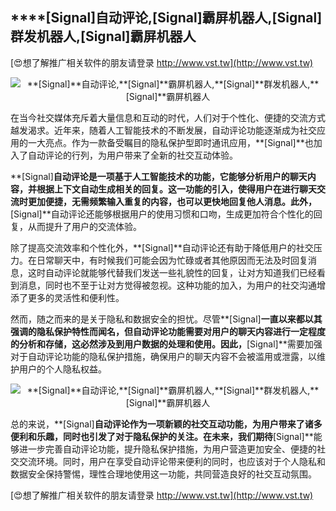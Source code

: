 ## ****[Signal]**自动评论,**[Signal]**霸屏机器人,**[Signal]**群发机器人,**[Signal]**霸屏机器人**

[😍想了解推广相关软件的朋友请登录 http://www.vst.tw](http://www.vst.tw)

 <center><img src="https://vst.tw/MP4/tuiguang/png/5.png" alt="**[Signal]**自动评论,**[Signal]**霸屏机器人,**[Signal]**群发机器人,**[Signal]**霸屏机器人"></center>

在当今社交媒体充斥着大量信息和互动的时代，人们对于个性化、便捷的交流方式越发渴求。近年来，随着人工智能技术的不断发展，自动评论功能逐渐成为社交应用的一大亮点。作为一款备受瞩目的隐私保护型即时通讯应用，**[Signal]**也加入了自动评论的行列，为用户带来了全新的社交互动体验。

**[Signal]**自动评论是一项基于人工智能技术的功能，它能够分析用户的聊天内容，并根据上下文自动生成相关的回复。这一功能的引入，使得用户在进行聊天交流时更加便捷，无需频繁输入重复的内容，也可以更快地回复他人消息。此外，**[Signal]**自动评论还能够根据用户的使用习惯和口吻，生成更加符合个性化的回复，从而提升了用户的交流体验。

除了提高交流效率和个性化外，**[Signal]**自动评论还有助于降低用户的社交压力。在日常聊天中，有时候我们可能会因为忙碌或者其他原因而无法及时回复消息，这时自动评论就能够代替我们发送一些礼貌性的回复，让对方知道我们已经看到消息，同时也不至于让对方觉得被忽视。这种功能的加入，为用户的社交沟通增添了更多的灵活性和便利性。

然而，随之而来的是关于隐私和数据安全的担忧。尽管**[Signal]**一直以来都以其强调的隐私保护特性而闻名，但自动评论功能需要对用户的聊天内容进行一定程度的分析和存储，这必然涉及到用户数据的处理和使用。因此，**[Signal]**需要加强对于自动评论功能的隐私保护措施，确保用户的聊天内容不会被滥用或泄露，以维护用户的个人隐私权益。

 <center><img src="https://vst.tw/MP4/tuiguang/png/5.png" alt="**[Signal]**自动评论,**[Signal]**霸屏机器人,**[Signal]**群发机器人,**[Signal]**霸屏机器人"></center>

总的来说，**[Signal]**自动评论作为一项新颖的社交互动功能，为用户带来了诸多便利和乐趣，同时也引发了对于隐私保护的关注。在未来，我们期待**[Signal]**能够进一步完善自动评论功能，提升隐私保护措施，为用户营造更加安全、便捷的社交交流环境。同时，用户在享受自动评论带来便利的同时，也应该对于个人隐私和数据安全保持警惕，理性合理地使用这一功能，共同营造良好的社交互动氛围。

[😍想了解推广相关软件的朋友请登录 http://www.vst.tw](http://www.vst.tw)



